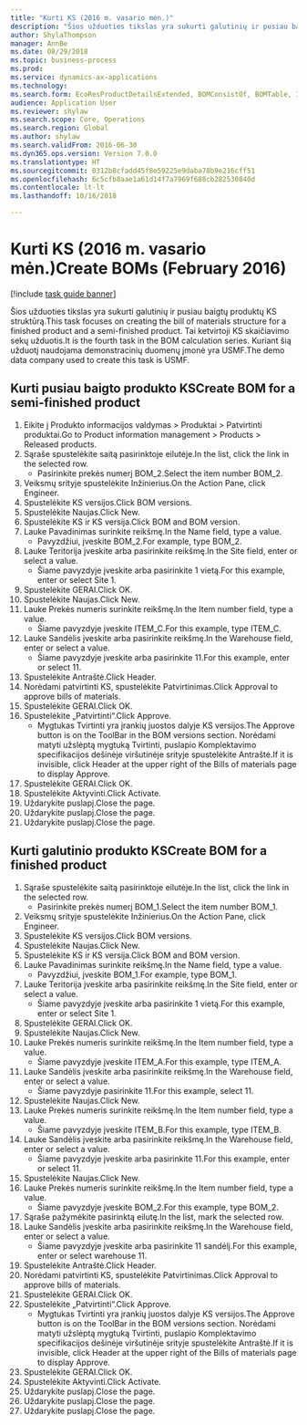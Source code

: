 ```yaml
--- 
title: "Kurti KS (2016 m. vasario mėn.)"
description: "Šios užduoties tikslas yra sukurti galutinių ir pusiau baigtų produktų KS struktūrą."
author: ShylaThompson
manager: AnnBe
ms.date: 08/29/2018
ms.topic: business-process
ms.prod: 
ms.service: dynamics-ax-applications
ms.technology: 
ms.search.form: EcoResProductDetailsExtended, BOMConsistOf, BOMTable, InventLocationIdLookup
audience: Application User
ms.reviewer: shylaw
ms.search.scope: Core, Operations
ms.search.region: Global
ms.author: shylaw
ms.search.validFrom: 2016-06-30
ms.dyn365.ops.version: Version 7.0.0
ms.translationtype: HT
ms.sourcegitcommit: 0312b8cfadd45f8e59225e9daba78b9e216cff51
ms.openlocfilehash: 6c5cfb8aae1a61d14f7a7969f688cb282530840d
ms.contentlocale: lt-lt
ms.lasthandoff: 10/16/2018

---
```

# <a name="create-boms-february-2016"></a><span data-ttu-id="281f6-103">Kurti KS (2016 m. vasario mėn.)</span><span class="sxs-lookup"><span data-stu-id="281f6-103">Create BOMs (February 2016)</span></span>

[!include [task guide banner](../../includes/task-guide-banner.md)]

<span data-ttu-id="281f6-104">Šios užduoties tikslas yra sukurti galutinių ir pusiau baigtų produktų KS struktūrą.</span><span class="sxs-lookup"><span data-stu-id="281f6-104">This task focuses on creating the bill of materials structure for a finished product and a semi-finished product.</span></span> <span data-ttu-id="281f6-105">Tai ketvirtoji KS skaičiavimo sekų užduotis.</span><span class="sxs-lookup"><span data-stu-id="281f6-105">It is the fourth task in the BOM calculation series.</span></span> <span data-ttu-id="281f6-106">Kuriant šią užduotį naudojama demonstracinių duomenų įmonė yra USMF.</span><span class="sxs-lookup"><span data-stu-id="281f6-106">The demo data company used to create this task is USMF.</span></span>


## <a name="create-bom-for-a-semi-finished-product"></a><span data-ttu-id="281f6-107">Kurti pusiau baigto produkto KS</span><span class="sxs-lookup"><span data-stu-id="281f6-107">Create BOM for a semi-finished product</span></span>
1. <span data-ttu-id="281f6-108">Eikite į Produkto informacijos valdymas > Produktai > Patvirtinti produktai.</span><span class="sxs-lookup"><span data-stu-id="281f6-108">Go to Product information management > Products > Released products.</span></span>
2. <span data-ttu-id="281f6-109">Sąraše spustelėkite saitą pasirinktoje eilutėje.</span><span class="sxs-lookup"><span data-stu-id="281f6-109">In the list, click the link in the selected row.</span></span>
    * <span data-ttu-id="281f6-110">Pasirinkite prekės numerį BOM_2.</span><span class="sxs-lookup"><span data-stu-id="281f6-110">Select the item number BOM_2.</span></span>  
3. <span data-ttu-id="281f6-111">Veiksmų srityje spustelėkite Inžinierius.</span><span class="sxs-lookup"><span data-stu-id="281f6-111">On the Action Pane, click Engineer.</span></span>
4. <span data-ttu-id="281f6-112">Spustelėkite KS versijos.</span><span class="sxs-lookup"><span data-stu-id="281f6-112">Click BOM versions.</span></span>
5. <span data-ttu-id="281f6-113">Spustelėkite Naujas.</span><span class="sxs-lookup"><span data-stu-id="281f6-113">Click New.</span></span>
6. <span data-ttu-id="281f6-114">Spustelėkite KS ir KS versija.</span><span class="sxs-lookup"><span data-stu-id="281f6-114">Click BOM and BOM version.</span></span>
7. <span data-ttu-id="281f6-115">Lauke Pavadinimas surinkite reikšmę.</span><span class="sxs-lookup"><span data-stu-id="281f6-115">In the Name field, type a value.</span></span>
    * <span data-ttu-id="281f6-116">Pavyzdžiui, įveskite BOM_2.</span><span class="sxs-lookup"><span data-stu-id="281f6-116">For example, type BOM_2.</span></span>  
8. <span data-ttu-id="281f6-117">Lauke Teritorija įveskite arba pasirinkite reikšmę.</span><span class="sxs-lookup"><span data-stu-id="281f6-117">In the Site field, enter or select a value.</span></span>
    * <span data-ttu-id="281f6-118">Šiame pavyzdyje įveskite arba pasirinkite 1 vietą.</span><span class="sxs-lookup"><span data-stu-id="281f6-118">For this example, enter or select Site 1.</span></span>  
9. <span data-ttu-id="281f6-119">Spustelėkite GERAI.</span><span class="sxs-lookup"><span data-stu-id="281f6-119">Click OK.</span></span>
10. <span data-ttu-id="281f6-120">Spustelėkite Naujas.</span><span class="sxs-lookup"><span data-stu-id="281f6-120">Click New.</span></span>
11. <span data-ttu-id="281f6-121">Lauke Prekės numeris surinkite reikšmę.</span><span class="sxs-lookup"><span data-stu-id="281f6-121">In the Item number field, type a value.</span></span>
    * <span data-ttu-id="281f6-122">Šiame pavyzdyje įveskite ITEM_C.</span><span class="sxs-lookup"><span data-stu-id="281f6-122">For this example, type ITEM_C.</span></span>  
12. <span data-ttu-id="281f6-123">Lauke Sandėlis įveskite arba pasirinkite reikšmę.</span><span class="sxs-lookup"><span data-stu-id="281f6-123">In the Warehouse field, enter or select a value.</span></span>
    * <span data-ttu-id="281f6-124">Šiame pavyzdyje įveskite arba pasirinkite 11.</span><span class="sxs-lookup"><span data-stu-id="281f6-124">For this example, enter or select 11.</span></span>  
13. <span data-ttu-id="281f6-125">Spustelėkite Antraštė.</span><span class="sxs-lookup"><span data-stu-id="281f6-125">Click Header.</span></span>
14. <span data-ttu-id="281f6-126">Norėdami patvirtinti KS, spustelėkite Patvirtinimas.</span><span class="sxs-lookup"><span data-stu-id="281f6-126">Click Approval to approve bills of materials.</span></span>
15. <span data-ttu-id="281f6-127">Spustelėkite GERAI.</span><span class="sxs-lookup"><span data-stu-id="281f6-127">Click OK.</span></span>
16. <span data-ttu-id="281f6-128">Spustelėkite „Patvirtinti“.</span><span class="sxs-lookup"><span data-stu-id="281f6-128">Click Approve.</span></span>
    * <span data-ttu-id="281f6-129">Mygtukas Tvirtinti yra įrankių juostos dalyje KS versijos.</span><span class="sxs-lookup"><span data-stu-id="281f6-129">The Approve button is on the ToolBar in the  BOM versions section.</span></span> <span data-ttu-id="281f6-130">Norėdami matyti užslėptą mygtuką Tvirtinti, puslapio Komplektavimo specifikacijos dešinėje viršutinėje srityje spustelėkite Antraštė.</span><span class="sxs-lookup"><span data-stu-id="281f6-130">If it is invisible, click Header at the upper right of the Bills of materials page to display Approve.</span></span>  
17. <span data-ttu-id="281f6-131">Spustelėkite GERAI.</span><span class="sxs-lookup"><span data-stu-id="281f6-131">Click OK.</span></span>
18. <span data-ttu-id="281f6-132">Spustelėkite Aktyvinti.</span><span class="sxs-lookup"><span data-stu-id="281f6-132">Click Activate.</span></span>
19. <span data-ttu-id="281f6-133">Uždarykite puslapį.</span><span class="sxs-lookup"><span data-stu-id="281f6-133">Close the page.</span></span>
20. <span data-ttu-id="281f6-134">Uždarykite puslapį.</span><span class="sxs-lookup"><span data-stu-id="281f6-134">Close the page.</span></span>
21. <span data-ttu-id="281f6-135">Uždarykite puslapį.</span><span class="sxs-lookup"><span data-stu-id="281f6-135">Close the page.</span></span>

## <a name="create-bom-for-a-finished-product"></a><span data-ttu-id="281f6-136">Kurti galutinio produkto KS</span><span class="sxs-lookup"><span data-stu-id="281f6-136">Create BOM for a finished product</span></span>
1. <span data-ttu-id="281f6-137">Sąraše spustelėkite saitą pasirinktoje eilutėje.</span><span class="sxs-lookup"><span data-stu-id="281f6-137">In the list, click the link in the selected row.</span></span>
    * <span data-ttu-id="281f6-138">Pasirinkite prekės numerį BOM_1.</span><span class="sxs-lookup"><span data-stu-id="281f6-138">Select the item number BOM_1.</span></span>  
2. <span data-ttu-id="281f6-139">Veiksmų srityje spustelėkite Inžinierius.</span><span class="sxs-lookup"><span data-stu-id="281f6-139">On the Action Pane, click Engineer.</span></span>
3. <span data-ttu-id="281f6-140">Spustelėkite KS versijos.</span><span class="sxs-lookup"><span data-stu-id="281f6-140">Click BOM versions.</span></span>
4. <span data-ttu-id="281f6-141">Spustelėkite Naujas.</span><span class="sxs-lookup"><span data-stu-id="281f6-141">Click New.</span></span>
5. <span data-ttu-id="281f6-142">Spustelėkite KS ir KS versija.</span><span class="sxs-lookup"><span data-stu-id="281f6-142">Click BOM and BOM version.</span></span>
6. <span data-ttu-id="281f6-143">Lauke Pavadinimas surinkite reikšmę.</span><span class="sxs-lookup"><span data-stu-id="281f6-143">In the Name field, type a value.</span></span>
    * <span data-ttu-id="281f6-144">Pavyzdžiui, įveskite BOM_1.</span><span class="sxs-lookup"><span data-stu-id="281f6-144">For example, type BOM_1.</span></span>  
7. <span data-ttu-id="281f6-145">Lauke Teritorija įveskite arba pasirinkite reikšmę.</span><span class="sxs-lookup"><span data-stu-id="281f6-145">In the Site field, enter or select a value.</span></span>
    * <span data-ttu-id="281f6-146">Šiame pavyzdyje įveskite arba pasirinkite 1 vietą.</span><span class="sxs-lookup"><span data-stu-id="281f6-146">For this example, enter or select Site 1.</span></span>  
8. <span data-ttu-id="281f6-147">Spustelėkite GERAI.</span><span class="sxs-lookup"><span data-stu-id="281f6-147">Click OK.</span></span>
9. <span data-ttu-id="281f6-148">Spustelėkite Naujas.</span><span class="sxs-lookup"><span data-stu-id="281f6-148">Click New.</span></span>
10. <span data-ttu-id="281f6-149">Lauke Prekės numeris surinkite reikšmę.</span><span class="sxs-lookup"><span data-stu-id="281f6-149">In the Item number field, type a value.</span></span>
    * <span data-ttu-id="281f6-150">Šiame pavyzdyje įveskite ITEM_A.</span><span class="sxs-lookup"><span data-stu-id="281f6-150">For this example, type ITEM_A.</span></span>  
11. <span data-ttu-id="281f6-151">Lauke Sandėlis įveskite arba pasirinkite reikšmę.</span><span class="sxs-lookup"><span data-stu-id="281f6-151">In the Warehouse field, enter or select a value.</span></span>
    * <span data-ttu-id="281f6-152">Šiame pavyzdyje pasirinkite 11.</span><span class="sxs-lookup"><span data-stu-id="281f6-152">For this example, select 11.</span></span>  
12. <span data-ttu-id="281f6-153">Spustelėkite Naujas.</span><span class="sxs-lookup"><span data-stu-id="281f6-153">Click New.</span></span>
13. <span data-ttu-id="281f6-154">Lauke Prekės numeris surinkite reikšmę.</span><span class="sxs-lookup"><span data-stu-id="281f6-154">In the Item number field, type a value.</span></span>
    * <span data-ttu-id="281f6-155">Šiame pavyzdyje įveskite ITEM_B.</span><span class="sxs-lookup"><span data-stu-id="281f6-155">For this example, type ITEM_B.</span></span>  
14. <span data-ttu-id="281f6-156">Lauke Sandėlis įveskite arba pasirinkite reikšmę.</span><span class="sxs-lookup"><span data-stu-id="281f6-156">In the Warehouse field, enter or select a value.</span></span>
    * <span data-ttu-id="281f6-157">Šiame pavyzdyje įveskite arba pasirinkite 11.</span><span class="sxs-lookup"><span data-stu-id="281f6-157">For this example, enter or select 11.</span></span>  
15. <span data-ttu-id="281f6-158">Spustelėkite Naujas.</span><span class="sxs-lookup"><span data-stu-id="281f6-158">Click New.</span></span>
16. <span data-ttu-id="281f6-159">Lauke Prekės numeris surinkite reikšmę.</span><span class="sxs-lookup"><span data-stu-id="281f6-159">In the Item number field, type a value.</span></span>
    * <span data-ttu-id="281f6-160">Šiame pavyzdyje įveskite BOM_2.</span><span class="sxs-lookup"><span data-stu-id="281f6-160">For this example, type BOM_2.</span></span>  
17. <span data-ttu-id="281f6-161">Sąraše pažymėkite pasirinktą eilutę.</span><span class="sxs-lookup"><span data-stu-id="281f6-161">In the list, mark the selected row.</span></span>
18. <span data-ttu-id="281f6-162">Lauke Sandėlis įveskite arba pasirinkite reikšmę.</span><span class="sxs-lookup"><span data-stu-id="281f6-162">In the Warehouse field, enter or select a value.</span></span>
    * <span data-ttu-id="281f6-163">Šiame pavyzdyje įveskite arba pasirinkite 11 sandėlį.</span><span class="sxs-lookup"><span data-stu-id="281f6-163">For this example, enter or select warehouse 11.</span></span>  
19. <span data-ttu-id="281f6-164">Spustelėkite Antraštė.</span><span class="sxs-lookup"><span data-stu-id="281f6-164">Click Header.</span></span>
20. <span data-ttu-id="281f6-165">Norėdami patvirtinti KS, spustelėkite Patvirtinimas.</span><span class="sxs-lookup"><span data-stu-id="281f6-165">Click Approval to approve bills of materials.</span></span>
21. <span data-ttu-id="281f6-166">Spustelėkite GERAI.</span><span class="sxs-lookup"><span data-stu-id="281f6-166">Click OK.</span></span>
22. <span data-ttu-id="281f6-167">Spustelėkite „Patvirtinti“.</span><span class="sxs-lookup"><span data-stu-id="281f6-167">Click Approve.</span></span>
    * <span data-ttu-id="281f6-168">Mygtukas Tvirtinti yra įrankių juostos dalyje KS versijos.</span><span class="sxs-lookup"><span data-stu-id="281f6-168">The Approve button is on the ToolBar in the  BOM versions section.</span></span> <span data-ttu-id="281f6-169">Norėdami matyti užslėptą mygtuką Tvirtinti, puslapio Komplektavimo specifikacijos dešinėje viršutinėje srityje spustelėkite Antraštė.</span><span class="sxs-lookup"><span data-stu-id="281f6-169">If it is invisible, click Header at the upper right of the Bills of materials page to display Approve.</span></span>  
23. <span data-ttu-id="281f6-170">Spustelėkite GERAI.</span><span class="sxs-lookup"><span data-stu-id="281f6-170">Click OK.</span></span>
24. <span data-ttu-id="281f6-171">Spustelėkite Aktyvinti.</span><span class="sxs-lookup"><span data-stu-id="281f6-171">Click Activate.</span></span>
25. <span data-ttu-id="281f6-172">Uždarykite puslapį.</span><span class="sxs-lookup"><span data-stu-id="281f6-172">Close the page.</span></span>
26. <span data-ttu-id="281f6-173">Uždarykite puslapį.</span><span class="sxs-lookup"><span data-stu-id="281f6-173">Close the page.</span></span>
27. <span data-ttu-id="281f6-174">Uždarykite puslapį.</span><span class="sxs-lookup"><span data-stu-id="281f6-174">Close the page.</span></span>


